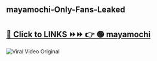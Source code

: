 
 ## mayamochi-Only-Fans-Leaked

# <h2><a href="https://clipsfans.com/mayamochi&ref=git">🔗 Click to LINKS ⏩⏩ 👉 🟢 mayamochi </a></h2>

<a href="https://clipsfans.com/mayamochi&ref=git" rel="nofollow" data-target="animated-image.originalLink"><img src="https://i.ibb.co.com/xMMVF88/686577567.gif" alt="Viral Video Original" style="max-width: 100%; display: inline-block;" data-target="animated-image.originalImage"></a>
